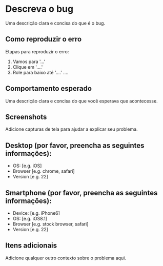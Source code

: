 
# Descreva o bug

Uma descrição clara e concisa do que é o bug.

## Como reproduzir o erro

Etapas para reproduzir o erro:
1. Vamos para '...'
2. Clique em '....'
3. Role para baixo até '....'
....


## Comportamento esperado

Uma descrição clara e concisa do que você esperava que acontecesse.

## Screenshots

Adicione capturas de tela para ajudar a explicar seu problema.

## Desktop (por favor, preencha as seguintes informações):

 - OS: [e.g. iOS]
 - Browser [e.g. chrome, safari]
 - Version [e.g. 22]

##  Smartphone (por favor, preencha as seguintes informações):

 - Device: [e.g. iPhone6]
 - OS: [e.g. iOS8.1]
 - Browser [e.g. stock browser, safari]
 - Version [e.g. 22]

## Itens adicionais

Adicione qualquer outro contexto sobre o problema aqui.
